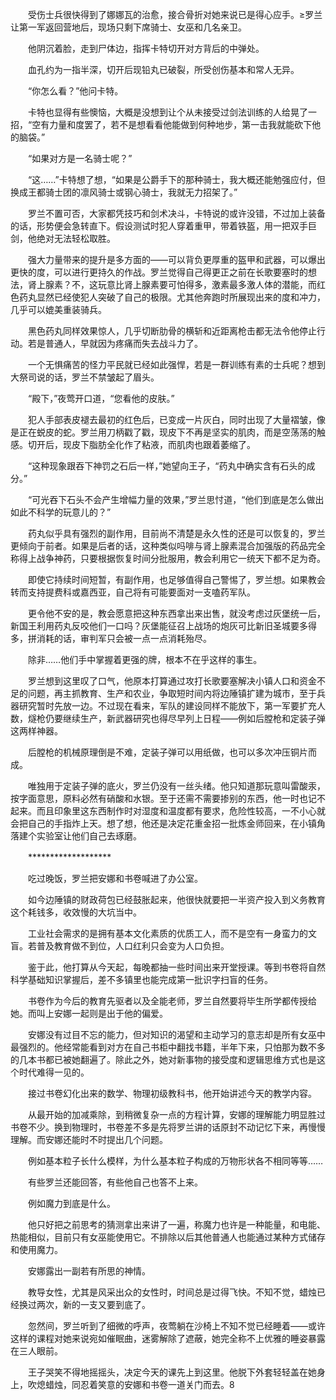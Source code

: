 　　受伤士兵很快得到了娜娜瓦的治愈，接合骨折对她来说已是得心应手。≥罗兰让第一军返回营地后，现场只剩下席骑士、女巫和几名亲卫。

　　他阴沉着脸，走到尸体边，指挥卡特切开对方背后的中弹处。

　　血孔约为一指半深，切开后现铅丸已破裂，所受创伤基本和常人无异。

　　“你怎么看？”他问卡特。

　　卡特也显得有些懊恼，大概是没想到让个从未接受过剑法训练的人给晃了一招，“空有力量和度罢了，若不是想看看他能做到何种地步，第一击我就能砍下他的脑袋。”

　　“如果对方是一名骑士呢？”

　　“这……”卡特想了想，“如果是公爵手下的那种骑士，我大概还能勉强应付，但换成王都骑士团的凛风骑士或钢心骑士，我就无力招架了。”

　　罗兰不置可否，大家都凭技巧和剑术决斗，卡特说的或许没错，不过加上装备的话，形势便会急转直下。假设测试时犯人穿着重甲，带着铁盔，用一把双手巨剑，他绝对无法轻松取胜。

　　强大力量带来的提升是多方面的——可以背负更厚重的盔甲和武器，可以爆出更快的度，可以进行更持久的作战。罗兰觉得自己得更正之前在长歌要塞时的想法，肾上腺素？不，这玩意比肾上腺素要可怕得多，激素最多激人体的潜能，而红色药丸显然已经使犯人突破了自己的极限。尤其他奔跑时所展现出来的度和冲力，几乎可以媲美重装骑兵。

　　黑色药丸同样效果惊人，几乎切断肋骨的横斩和近距离枪击都无法令他停止行动。若是普通人，早就因为疼痛而失去战斗力了。

　　一个无惧痛苦的怪力平民就已经如此强悍，若是一群训练有素的士兵呢？想到大祭司说的话，罗兰不禁皱起了眉头。

　　“殿下，”夜莺开口道，“您看他的皮肤。”

　　犯人手部表皮褪去最初的红色后，已变成一片灰白，同时出现了大量褶皱，像是正在蜕皮的蛇。罗兰用刀柄戳了戳，现皮下不再是坚实的肌肉，而是空荡荡的触感。切开后，现皮下脂肪全化作了粘液，而肌肉也跟着萎缩了。

　　“这种现象跟吞下神罚之石后一样，”她望向王子，“药丸中确实含有石头的成分。”

　　“可光吞下石头不会产生增幅力量的效果，”罗兰思忖道，“他们到底是怎么做出如此不科学的玩意儿的？”

　　药丸似乎具有强烈的副作用，目前尚不清楚是永久性的还是可以恢复的，罗兰更倾向于前者。如果是后者的话，这种类似吗啡与肾上腺素混合加强版的药品完全称得上战争神药，只要根据恢复时间分批服用，教会利用它一统天下都不足为奇。

　　即使它持续时间短暂，有副作用，也足够值得自己警惕了，罗兰想。如果教会转而支持提费科或嘉西亚，自己将有可能要面对一支嗑药军队。

　　更令他不安的是，教会愿意把这种东西拿出来出售，就没考虑过灰堡统一后，新国王利用药丸反咬他们一口吗？灰堡能征召上战场的炮灰可比新旧圣城要多得多，拼消耗的话，审判军只会被一点一点消耗殆尽。

　　除非……他们手中掌握着更强的牌，根本不在乎这样的事生。

　　罗兰想到这里叹了口气，他原本打算通过攻打长歌要塞解决小镇人口和资金不足的问题，再主抓教育、生产和农业，争取短时间内将边陲镇扩建为城市，至于兵器研究暂时先放一边。不过现在看来，军队的建设同样不能放下，第一军要扩充人数，燧枪仍要继续生产，新武器研究也得尽早列上日程——例如后膛枪和定装子弹这两样神器。

　　后膛枪的机械原理倒是不难，定装子弹可以用纸做，也可以多次冲压铜片而成。

　　唯独用于定装子弹的底火，罗兰仍没有一丝头绪。他只知道那玩意叫雷酸汞，按字面意思，原料必然有硝酸和水银。至于还需不需要掺别的东西，他一时也记不起来。而且印象里这东西制作时对湿度和温度都有要求，危险性较高，一不小心就会把自己的手指炸上天。想了想，他还是决定花重金招一批炼金师回来，在小镇角落建个实验室让他们自己去琢磨。

　　*******************

　　吃过晚饭，罗兰把安娜和书卷喊进了办公室。

　　如今边陲镇的财政荷包已经鼓胀起来，他很快就要把一半资产投入到义务教育这个耗钱多，收效慢的大坑当中。

　　工业社会需求的是拥有基本文化素质的优质工人，而不是空有一身蛮力的文盲。若普及教育做不到位，人口红利只会变为人口负担。

　　鉴于此，他打算从今天起，每晚都抽一些时间出来开堂授课。等到书卷将自然科学基础知识掌握后，差不多镇里也能完成第一批识字扫盲的任务。

　　书卷作为今后的教育先驱者以及全能老师，罗兰自然要将毕生所学都传授给她。而叫上安娜一起则是出于他的偏爱。

　　安娜没有过目不忘的能力，但对知识的渴望和主动学习的意志却是所有女巫中最强烈的。他经常能看到对方在自己书柜中翻找书籍，半年下来，只怕那为数不多的几本书都已被她翻遍了。除此之外，她对新事物的接受度和逻辑思维方式也是这个时代难得一见的。

　　接过书卷幻化出来的数学、物理初级教科书，他开始讲述今天的教学内容。

　　从最开始的加减乘除，到稍微复杂一点的方程计算，安娜的理解能力明显胜过书卷不少。换到物理时，书卷差不多是先将罗兰讲的话原封不动记忆下来，再慢慢理解。而安娜还能时不时提出几个问题。

　　例如基本粒子长什么模样，为什么基本粒子构成的万物形状各不相同等等……

　　有些罗兰还能回答，有些他自己也答不上来。

　　例如魔力到底是什么。

　　他只好把之前思考的猜测拿出来讲了一遍，称魔力也许是一种能量，和电能、热能相似，目前只有女巫能使用它。不排除以后其他普通人也能通过某种方式储存和使用魔力。

　　安娜露出一副若有所思的神情。

　　教导女性，尤其是风采出众的女性时，时间总是过得飞快。不知不觉，蜡烛已经换过两次，新的一支又要到底了。

　　忽然间，罗兰听到了细微的呼声，夜莺躺在沙椅上不知不觉已经睡着——或许这样的课程对她来说宛如催眠曲，迷雾解除了遮蔽，她完全称不上优雅的睡姿暴露在三人眼前。

　　王子哭笑不得地摇摇头，决定今天的课先上到这里。他脱下外套轻轻盖在她身上，吹熄蜡烛，同忍着笑意的安娜和书卷一道关门而去。8
